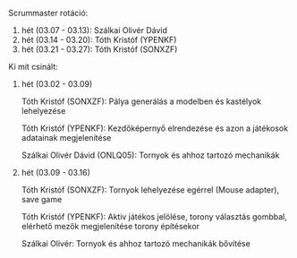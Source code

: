 Scrummaster rotáció:
1. hét (03.07 - 03.13): Szálkai Olivér Dávid
2. hét (03.14 - 03.20): Tóth Kristóf (YPENKF)
3. hét (03.21 - 03.27): Tóth Kristóf (SONXZF)

Ki mit csinált:
1. hét (03.02 - 03.09)
    
    Tóth Kristóf (SONXZF): Pálya generálás a modelben és kastélyok lehelyezése

    Tóth Kristóf (YPENKF): Kezdőképernyő elrendezése és azon a játékosok adatainak megjelenítése

    Szálkai Olivér Dávid (ONLQ05): Tornyok és ahhoz tartozó mechanikák
2. hét (03.09 - 03.16)
    
    Tóth Kristóf (SONXZF): Tornyok lehelyezése egérrel (Mouse adapter), save game

    Tóth Kristóf (YPENKF): Aktiv játékos jelölése, torony választás gombbal, elérhető mezők megjelenítése torony építésekor
    
    Szálkai Olivér: Tornyok és ahhoz tartozó mechanikák bővítése
    
